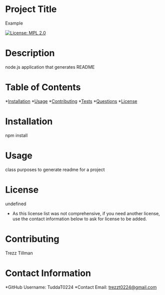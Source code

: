 
  # Project Title
   Example
   
   [![License: MPL 2.0](https://img.shields.io/badge/License-MPL%202.0-brightgreen.svg)](https://opensource.org/licenses/MPL-2.0)

  # Description
   node.js application that generates README

  # Table of Contents
  *[Installation](#-Installation)
  *[Usage](#-Usage)
  *[Contributing](#-Contributing)
  *[Tests](#-Tests)
  *[Questions](#-Contact-Information)
  *[License](#-Contributing)


   
  # Installation
   npm install

  # Usage
   class purposes to generate readme for a project

  # License
  
   undefined
   * As this license list was not comprehensive, if you need another license, use the contact information below to ask for license to be added.

  # Contributing
   Trezz Tillman

  # Contact Information
   *GitHub Username: TuddaT0224
   *Contact Email: trezzt0224@gmail.com

